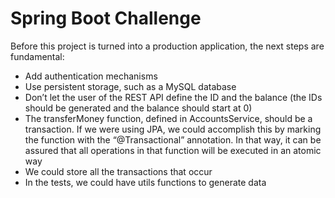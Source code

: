 # Spring Boot Challenge

Before this project is turned into a production application, the next steps are fundamental:

-   Add authentication mechanisms
-   Use persistent storage, such as a MySQL database
-   Don’t let the user of the REST API define the ID and the balance (the IDs should be generated and the balance should start at 0)
-   The transferMoney function, defined in AccountsService, should be a transaction. If we were using JPA, we could accomplish this by marking the function with the “@Transactional” annotation. In that way, it can be assured that all operations in that function will be executed in an atomic way
-   We could store all the transactions that occur
-   In the tests, we could have utils functions to generate data
